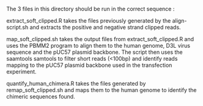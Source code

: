 The 3 files in this directory should be run in the correct sequence :

extract_soft_clipped.R takes the files previously generated by the align-script.sh and extracts the positive and negative strand clipped reads.

map_soft_clipped.sh takes the output files from extract_soft_clipped.R and uses the PBMM2 program to align them to the human genome, D3L virus sequence and the pUC57 plasmid backbone. 
The script then uses the saamtools samtools to filter short reads (<100bp) and identify reads mapping to the pUC57 plasmid backbone used in the transfection experiment.

quantify_human_chimera.R takes the files generated by remap_soft_clipped.sh and maps them to the human genome to identify the chimeric sequences found.
